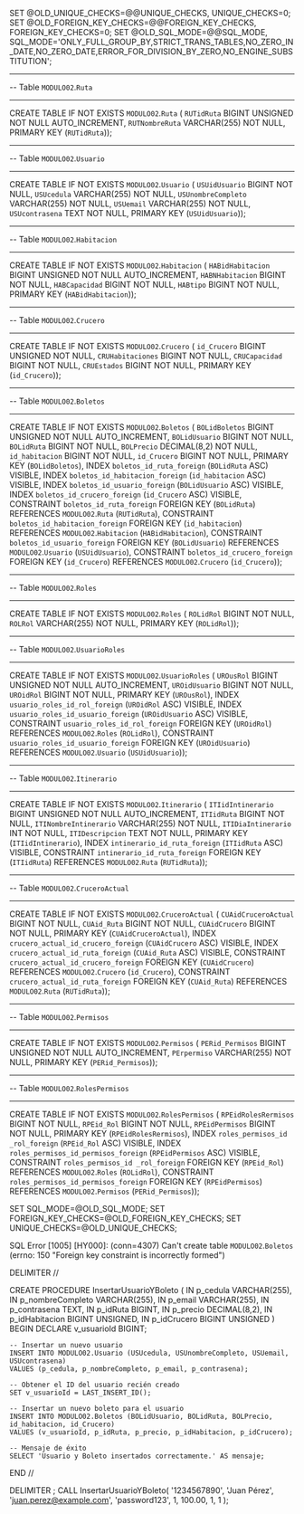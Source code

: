 SET @OLD_UNIQUE_CHECKS=@@UNIQUE_CHECKS, UNIQUE_CHECKS=0;
SET @OLD_FOREIGN_KEY_CHECKS=@@FOREIGN_KEY_CHECKS, FOREIGN_KEY_CHECKS=0;
SET @OLD_SQL_MODE=@@SQL_MODE, SQL_MODE='ONLY_FULL_GROUP_BY,STRICT_TRANS_TABLES,NO_ZERO_IN_DATE,NO_ZERO_DATE,ERROR_FOR_DIVISION_BY_ZERO,NO_ENGINE_SUBSTITUTION';

-- -----------------------------------------------------
-- Table `MODULO02`.`Ruta`
-- -----------------------------------------------------
CREATE TABLE IF NOT EXISTS `MODULO02`.`Ruta` (
  `RUTidRuta` BIGINT UNSIGNED NOT NULL AUTO_INCREMENT,
  `RUTNombreRuta` VARCHAR(255) NOT NULL,
  PRIMARY KEY (`RUTidRuta`));

-- -----------------------------------------------------
-- Table `MODULO02`.`Usuario`
-- -----------------------------------------------------
CREATE TABLE IF NOT EXISTS `MODULO02`.`Usuario` (
  `USUidUsuario` BIGINT NOT NULL,
  `USUcedula` VARCHAR(255) NOT NULL,
  `USUnombreCompleto` VARCHAR(255) NOT NULL,
  `USUemail` VARCHAR(255) NOT NULL,
  `USUcontrasena` TEXT NOT NULL,
  PRIMARY KEY (`USUidUsuario`));

-- -----------------------------------------------------
-- Table `MODULO02`.`Habitacion`
-- -----------------------------------------------------
CREATE TABLE IF NOT EXISTS `MODULO02`.`Habitacion` (
  `HABidHabitacion` BIGINT UNSIGNED NOT NULL AUTO_INCREMENT,
  `HABNHabitacion` BIGINT NOT NULL,
  `HABCapacidad` BIGINT NOT NULL,
  `HABtipo` BIGINT NOT NULL,
  PRIMARY KEY (`HABidHabitacion`));

-- -----------------------------------------------------
-- Table `MODULO02`.`Crucero`
-- -----------------------------------------------------
CREATE TABLE IF NOT EXISTS `MODULO02`.`Crucero` (
  `id_Crucero` BIGINT UNSIGNED NOT NULL,
  `CRUHabitaciones` BIGINT NOT NULL,
  `CRUCapacidad` BIGINT NOT NULL,
  `CRUEstados` BIGINT NOT NULL,
  PRIMARY KEY (`id_Crucero`));

-- -----------------------------------------------------
-- Table `MODULO02`.`Boletos`
-- -----------------------------------------------------
CREATE TABLE IF NOT EXISTS `MODULO02`.`Boletos` (
  `BOLidBoletos` BIGINT UNSIGNED NOT NULL AUTO_INCREMENT,
  `BOLidUsuario` BIGINT NOT NULL,
  `BOLidRuta` BIGINT NOT NULL,
  `BOLPrecio` DECIMAL(8,2) NOT NULL,
  `id_habitacion` BIGINT NOT NULL,
  `id_Crucero` BIGINT NOT NULL,
  PRIMARY KEY (`BOLidBoletos`),
  INDEX `boletos_id_ruta_foreign` (`BOLidRuta` ASC) VISIBLE,
  INDEX `boletos_id_habitacion_foreign` (`id_habitacion` ASC) VISIBLE,
  INDEX `boletos_id_usuario_foreign` (`BOLidUsuario` ASC) VISIBLE,
  INDEX `boletos_id_crucero_foreign` (`id_Crucero` ASC) VISIBLE,
  CONSTRAINT `boletos_id_ruta_foreign`
    FOREIGN KEY (`BOLidRuta`)
    REFERENCES `MODULO02`.`Ruta` (`RUTidRuta`),
  CONSTRAINT `boletos_id_habitacion_foreign`
    FOREIGN KEY (`id_habitacion`)
    REFERENCES `MODULO02`.`Habitacion` (`HABidHabitacion`),
  CONSTRAINT `boletos_id_usuario_foreign`
    FOREIGN KEY (`BOLidUsuario`)
    REFERENCES `MODULO02`.`Usuario` (`USUidUsuario`),
  CONSTRAINT `boletos_id_crucero_foreign`
    FOREIGN KEY (`id_Crucero`)
    REFERENCES `MODULO02`.`Crucero` (`id_Crucero`));

-- -----------------------------------------------------
-- Table `MODULO02`.`Roles`
-- -----------------------------------------------------
CREATE TABLE IF NOT EXISTS `MODULO02`.`Roles` (
  `ROLidRol` BIGINT NOT NULL,
  `ROLRol` VARCHAR(255) NOT NULL,
  PRIMARY KEY (`ROLidRol`));

-- -----------------------------------------------------
-- Table `MODULO02`.`UsuarioRoles`
-- -----------------------------------------------------
CREATE TABLE IF NOT EXISTS `MODULO02`.`UsuarioRoles` (
  `UROusRol` BIGINT UNSIGNED NOT NULL AUTO_INCREMENT,
  `UROidUsuario` BIGINT NOT NULL,
  `UROidRol` BIGINT NOT NULL,
  PRIMARY KEY (`UROusRol`),
  INDEX `usuario_roles_id_rol_foreign` (`UROidRol` ASC) VISIBLE,
  INDEX `usuario_roles_id_usuario_foreign` (`UROidUsuario` ASC) VISIBLE,
  CONSTRAINT `usuario_roles_id_rol_foreign`
    FOREIGN KEY (`UROidRol`)
    REFERENCES `MODULO02`.`Roles` (`ROLidRol`),
  CONSTRAINT `usuario_roles_id_usuario_foreign`
    FOREIGN KEY (`UROidUsuario`)
    REFERENCES `MODULO02`.`Usuario` (`USUidUsuario`));

-- -----------------------------------------------------
-- Table `MODULO02`.`Itinerario`
-- -----------------------------------------------------
CREATE TABLE IF NOT EXISTS `MODULO02`.`Itinerario` (
  `ITIidIntinerario` BIGINT UNSIGNED NOT NULL AUTO_INCREMENT,
  `ITIidRuta` BIGINT NOT NULL,
  `ITINombreIntinerario` VARCHAR(255) NOT NULL,
  `ITIDiaIntinerario` INT NOT NULL,
  `ITIDescripcion` TEXT NOT NULL,
  PRIMARY KEY (`ITIidIntinerario`),
  INDEX `intinerario_id_ruta_foreign` (`ITIidRuta` ASC) VISIBLE,
  CONSTRAINT `intinerario_id_ruta_foreign`
    FOREIGN KEY (`ITIidRuta`)
    REFERENCES `MODULO02`.`Ruta` (`RUTidRuta`));

-- -----------------------------------------------------
-- Table `MODULO02`.`CruceroActual`
-- -----------------------------------------------------
CREATE TABLE IF NOT EXISTS `MODULO02`.`CruceroActual` (
  `CUAidCruceroActual` BIGINT NOT NULL,
  `CUAid_Ruta` BIGINT NOT NULL,
  `CUAidCrucero` BIGINT NOT NULL,
  PRIMARY KEY (`CUAidCruceroActual`),
  INDEX `crucero_actual_id_crucero_foreign` (`CUAidCrucero` ASC) VISIBLE,
  INDEX `crucero_actual_id_ruta_foreign` (`CUAid_Ruta` ASC) VISIBLE,
  CONSTRAINT `crucero_actual_id_crucero_foreign`
    FOREIGN KEY (`CUAidCrucero`)
    REFERENCES `MODULO02`.`Crucero` (`id_Crucero`),
  CONSTRAINT `crucero_actual_id_ruta_foreign`
    FOREIGN KEY (`CUAid_Ruta`)
    REFERENCES `MODULO02`.`Ruta` (`RUTidRuta`));

-- -----------------------------------------------------
-- Table `MODULO02`.`Permisos`
-- -----------------------------------------------------
CREATE TABLE IF NOT EXISTS `MODULO02`.`Permisos` (
  `PERid_Permisos` BIGINT UNSIGNED NOT NULL AUTO_INCREMENT,
  `PErpermiso` VARCHAR(255) NOT NULL,
  PRIMARY KEY (`PERid_Permisos`));

-- -----------------------------------------------------
-- Table `MODULO02`.`RolesPermisos`
-- -----------------------------------------------------
CREATE TABLE IF NOT EXISTS `MODULO02`.`RolesPermisos` (
  `RPEidRolesRermisos` BIGINT NOT NULL,
  `RPEid_Rol` BIGINT NOT NULL,
  `RPEidPermisos` BIGINT NOT NULL,
  PRIMARY KEY (`RPEidRolesRermisos`),
  INDEX `roles_permisos_id _rol_foreign` (`RPEid_Rol` ASC) VISIBLE,
  INDEX `roles_permisos_id_permisos_foreign` (`RPEidPermisos` ASC) VISIBLE,
  CONSTRAINT `roles_permisos_id _rol_foreign`
    FOREIGN KEY (`RPEid_Rol`)
    REFERENCES `MODULO02`.`Roles` (`ROLidRol`),
  CONSTRAINT `roles_permisos_id_permisos_foreign`
    FOREIGN KEY (`RPEidPermisos`)
    REFERENCES `MODULO02`.`Permisos` (`PERid_Permisos`));

SET SQL_MODE=@OLD_SQL_MODE;
SET FOREIGN_KEY_CHECKS=@OLD_FOREIGN_KEY_CHECKS;
SET UNIQUE_CHECKS=@OLD_UNIQUE_CHECKS;
















SQL Error [1005] [HY000]: (conn=4307) Can't create table `MODULO02`.`Boletos` (errno: 150 "Foreign key constraint is incorrectly formed")


DELIMITER //

CREATE PROCEDURE InsertarUsuarioYBoleto (
    IN p_cedula VARCHAR(255),
    IN p_nombreCompleto VARCHAR(255),
    IN p_email VARCHAR(255),
    IN p_contrasena TEXT,
    IN p_idRuta BIGINT,
    IN p_precio DECIMAL(8,2),
    IN p_idHabitacion BIGINT UNSIGNED,
    IN p_idCrucero BIGINT UNSIGNED
)
BEGIN
    DECLARE v_usuarioId BIGINT;
    
    -- Insertar un nuevo usuario
    INSERT INTO MODULO02.Usuario (USUcedula, USUnombreCompleto, USUemail, USUcontrasena)
    VALUES (p_cedula, p_nombreCompleto, p_email, p_contrasena);
    
    -- Obtener el ID del usuario recién creado
    SET v_usuarioId = LAST_INSERT_ID();
    
    -- Insertar un nuevo boleto para el usuario
    INSERT INTO MODULO02.Boletos (BOLidUsuario, BOLidRuta, BOLPrecio, id_habitacion, id_Crucero)
    VALUES (v_usuarioId, p_idRuta, p_precio, p_idHabitacion, p_idCrucero);
    
    -- Mensaje de éxito
    SELECT 'Usuario y Boleto insertados correctamente.' AS mensaje;
END //

DELIMITER ;
CALL InsertarUsuarioYBoleto(
    '1234567890', 
    'Juan Pérez', 
    'juan.perez@example.com', 
    'password123', 
    1, 
    100.00, 
    1, 
    1
);
